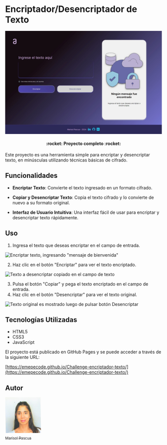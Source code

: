# Encriptador/Desencriptador de Texto

![Versión desktop del encriptador, muestra funciones de encriptación y desencriptación](https://github.com/emepecode/Challenge-encriptador-texto/blob/4a3bc11c03a9aa286ad603d639b665cf7237144e/Desktop1.jpeg?raw=true)


<h4 align="center">
:rocket: Proyecto completo :rocket:
</h4>

Este proyecto es una herramienta simple para encriptar y desencriptar texto, en minúsculas utilizando técnicas básicas de cifrado.


## Funcionalidades

- **Encriptar Texto**: Convierte el texto ingresado en un formato cifrado.

- **Copiar y Desencriptar Texto**: Copia el texto cifrado y lo convierte de nuevo a su formato original.

- **Interfaz de Usuario Intuitiva**: Una interfaz fácil de usar para encriptar y desencriptar texto rápidamente.

## Uso

1. Ingresa el texto que deseas encriptar en el campo de entrada.

![Encriptar texto, ingresando "mensaje de bienvenida"](https://github.com/user-attachments/assets/4ff437b1-efd3-4f82-bcae-e4464acaa3d2)

2. Haz clic en el botón "Encriptar" para ver el texto encriptado.

![Texto a desencriptar copiado en el campo de texto](https://github.com/user-attachments/assets/be84f717-c8e5-4e11-a73d-a8e2a6adbf3e)


3. Pulsa el botón "Copiar" y pega el texto encriptado en el campo de entrada.
4. Haz clic en el botón "Desencriptar" para ver el texto original.

![Texto original es mostrado luego de pulsar botón Desencriptar](https://github.com/user-attachments/assets/07c72f41-0adf-4785-9546-43393e7ac2c8)

## Tecnologías Utilizadas

- HTML5
- CSS3
- JavaScript

El proyecto está publicado en GitHub Pages y se puede acceder a través de la siguiente URL:

[https://emepecode.github.io/Challenge-encriptador-texto/](https://emepecode.github.io/Challenge-encriptador-texto/)

## Autor

[<img src="https://github.com/emepecode/Challenge-encriptador-texto/blob/gh-pages/img-readme/img116.jpg?raw=true" width=115><br><sub>Marisol Pascua</sub>](https://github.com/emepecode)
 